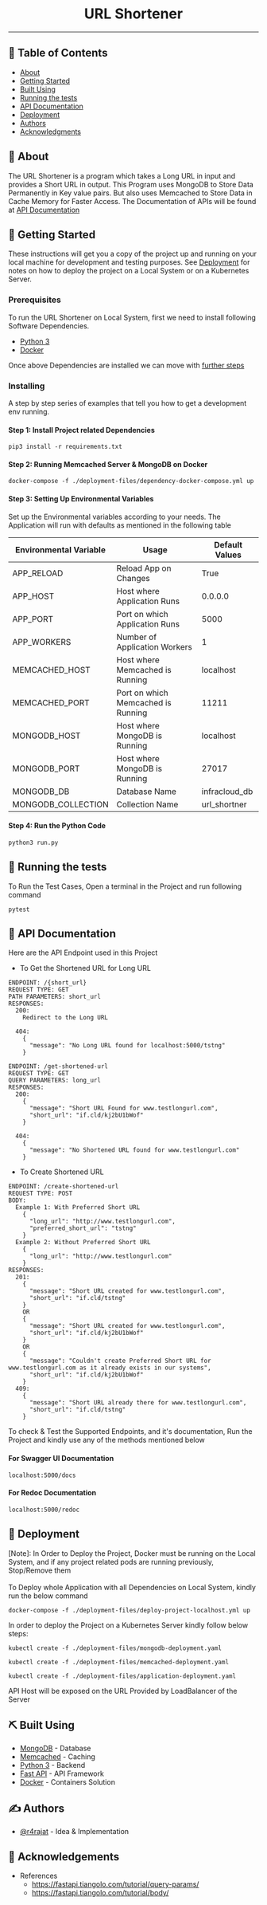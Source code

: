 <h1 align="center">URL Shortener</h1>

---


## 📝 Table of Contents

- [About](#about)
- [Getting Started](#getting_started)
- [Built Using](#built_using)
- [Running the tests](#tests)
- [API Documentation](#usage)
- [Deployment](#deployment)
- [Authors](#authors)
- [Acknowledgments](#acknowledgement)

## 🧐 About <a name = "about"></a>

The URL Shortener is a program which takes a Long URL in input and provides a Short URL in output. 
This Program uses MongoDB to Store Data Permanently in Key value pairs. But also uses Memcached to Store Data in Cache Memory for Faster Access.
The Documentation of APIs will be found at [API Documentation](#usage)

## 🏁 Getting Started <a name = "getting_started"></a>

These instructions will get you a copy of the project up and running on your local machine for development and testing purposes. See [Deployment](#deployment) for notes on how to deploy the project on a Local System or on a Kubernetes Server.

### Prerequisites

To run the URL Shortener on Local System, first we need to install following Software Dependencies.

- [Python 3](https://www.python.org/downloads/)
- [Docker](https://docs.docker.com/get-docker/)

Once above Dependencies are installed we can move with [further steps](#installing)

### Installing <a name = "installing"></a>

A step by step series of examples that tell you how to get a development env running.

#### Step 1: Install Project related Dependencies
```
pip3 install -r requirements.txt
```

#### Step 2: Running Memcached Server & MongoDB on Docker
```
docker-compose -f ./deployment-files/dependency-docker-compose.yml up
```

#### Step 3: Setting Up Environmental Variables

Set up the Environmental variables according to your needs. The Application will run with defaults as mentioned in the following table

| Environmental Variable | Usage                              | Default Values |
|------------------------|------------------------------------|----------------|
| APP_RELOAD             | Reload App on Changes              | True           |
| APP_HOST               | Host where Application Runs        | 0.0.0.0        |
| APP_PORT               | Port on which Application Runs     | 5000           |
| APP_WORKERS            | Number of Application Workers      | 1              |
| MEMCACHED_HOST         | Host where Memcached is Running    | localhost      |
| MEMCACHED_PORT         | Port on which Memcached is Running | 11211          |
| MONGODB_HOST           | Host where MongoDB is Running      | localhost      |
| MONGODB_PORT           | Host where MongoDB is Running      | 27017          |
| MONGODB_DB             | Database Name                      | infracloud_db  |
| MONGODB_COLLECTION     | Collection Name                    | url_shortner   |



#### Step 4: Run the Python Code
```
python3 run.py
```

## 🔧 Running the tests <a name = "tests"></a>

To Run the Test Cases, Open a terminal in the Project and run following command
```
pytest
```

## 📃 API Documentation <a name="usage"></a>

Here are the API Endpoint used in this Project

- To Get the Shortened URL for Long URL

```
ENDPOINT: /{short_url}
REQUEST TYPE: GET
PATH PARAMETERS: short_url
RESPONSES:
  200: 
    Redirect to the Long URL
  
  404:
    {
      "message": "No Long URL found for localhost:5000/tstng"
    }
```

```
ENDPOINT: /get-shortened-url
REQUEST TYPE: GET
QUERY PARAMETERS: long_url
RESPONSES:
  200: 
    {
      "message": "Short URL Found for www.testlongurl.com",
      "short_url": "if.cld/kj2bU1bWof"
    }
  
  404:
    {
      "message": "No Shortened URL found for www.testlongurl.com"
    }
```

- To Create Shortened URL
```
ENDPOINT: /create-shortened-url
REQUEST TYPE: POST
BODY:
  Example 1: With Preferred Short URL
    {
      "long_url": "http://www.testlongurl.com",
      "preferred_short_url": "tstng"
    }
  Example 2: Without Preferred Short URL
    {
      "long_url": "http://www.testlongurl.com"
    }
RESPONSES:
  201: 
    {
      "message": "Short URL created for www.testlongurl.com",
      "short_url": "if.cld/tstng"
    }
    OR
    {
      "message": "Short URL created for www.testlongurl.com",
      "short_url": "if.cld/kj2bU1bWof"
    }
    OR
    {
      "message": "Couldn't create Preferred Short URL for www.testlongurl.com as it already exists in our systems",
      "short_url": "if.cld/kj2bU1bWof"
    }
  409:
    {
      "message": "Short URL already there for www.testlongurl.com",
      "short_url": "if.cld/tstng"
    }
```
To check & Test the Supported Endpoints, and it's documentation, Run the Project and kindly use any of the methods mentioned below

#### For Swagger UI Documentation
```
localhost:5000/docs
```

#### For Redoc Documentation
```
localhost:5000/redoc
```

## 🚀 Deployment <a name = "deployment"></a>

[Note]: In Order to Deploy the Project, Docker must be running on the Local System, and if any project related pods are running previously, Stop/Remove them<br><br>
To Deploy whole Application with all Dependencies on Local System,  kindly run the below command

```
docker-compose -f ./deployment-files/deploy-project-localhost.yml up
```

In order to deploy the Project on a Kubernetes Server kindly follow below steps:
```
kubectl create -f ./deployment-files/mongodb-deployment.yaml
```
```
kubectl create -f ./deployment-files/memcached-deployment.yaml
```
```
kubectl create -f ./deployment-files/application-deployment.yaml
```

API Host will be exposed on the URL Provided by LoadBalancer of the Server

## ⛏️ Built Using <a name = "built_using"></a>

- [MongoDB](https://www.mongodb.com/) - Database
- [Memcached](https://memcached.org/) - Caching
- [Python 3](https://www.python.org/) - Backend
- [Fast API](https://fastapi.tiangolo.com/) - API Framework
- [Docker](https://www.docker.com/) - Containers Solution

## ✍️ Authors <a name = "authors"></a>

- [@r4rajat](https://github.com/r4rajat) - Idea & Implementation

## 🎉 Acknowledgements <a name = "acknowledgement"></a>

- References
  - https://fastapi.tiangolo.com/tutorial/query-params/
  - https://fastapi.tiangolo.com/tutorial/body/
